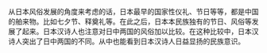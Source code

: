 从日本风俗发展的角度来考虑的话，日本最早的国家性仪礼、节日等等，都是中国的舶来物。比如七夕节、释奠礼等。在此之后，日本本民族独有的节日、风俗等发展了起来。日本汉诗人也注意对日中两国的风俗加以比较。在这种比较中，日本汉诗人突出了日中两国的不同。从中也能看到日本汉诗人日益显扬的民族意识。